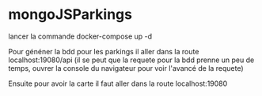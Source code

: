 # mongoJSParkings
lancer la commande docker-compose up -d

Pour généner la bdd pour les parkings il aller dans la route localhost:19080/api (il se peut que la requete pour la bdd prenne un peu de temps, ouvrer la console du navigateur pour voir l'avancé de la requete)

Ensuite pour avoir la carte il faut aller dans la route localhost:19080
